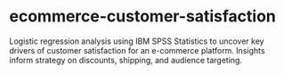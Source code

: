 # ecommerce-customer-satisfaction
Logistic regression analysis using IBM SPSS Statistics to uncover key drivers of customer satisfaction for an e-commerce platform. Insights inform strategy on discounts, shipping, and audience targeting.
